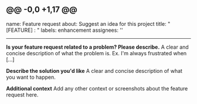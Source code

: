 @@ -0,0 +1,17 @@
---
name: Feature request
about: Suggest an idea for this project
title: "[FEATURE] : "
labels: enhancement
assignees: ''

---

**Is your feature request related to a problem? Please describe.**
A clear and concise description of what the problem is. Ex. I'm always frustrated when [...]

**Describe the solution you'd like**
A clear and concise description of what you want to happen.

**Additional context**
Add any other context or screenshots about the feature request here.

